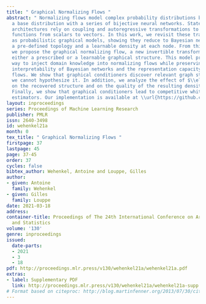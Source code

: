 ```yaml
---
title: " Graphical Normalizing Flows "
abstract: " Normalizing flows model complex probability distributions by combining
  a base distribution with a series of bijective neural networks. State-of-the-art
  architectures rely on coupling and autoregressive transformations to lift up invertible
  functions from scalars to vectors. In this work, we revisit these transformations
  as probabilistic graphical models, showing they reduce to Bayesian networks with
  a pre-defined topology and a learnable density at each node. From this new perspective,
  we propose the graphical normalizing flow, a new invertible transformation with
  either a prescribed or a learnable graphical structure. This model provides a promising
  way to inject domain knowledge into normalizing flows while preserving both the
  interpretability of Bayesian networks and the representation capacity of normalizing
  flows. We show that graphical conditioners discover relevant graph structure when
  we cannot hypothesize it. In addition, we analyze the effect of $\\ell_1$-penalization
  on the recovered structure and on the quality of the resulting density estimation.
  Finally, we show that graphical conditioners lead to competitive white box density
  estimators. Our implementation is available at \\url{https://github.com/AWehenkel/DAG-NF}. "
layout: inproceedings
series: Proceedings of Machine Learning Research
publisher: PMLR
issn: 2640-3498
id: wehenkel21a
month: 0
tex_title: " Graphical Normalizing Flows "
firstpage: 37
lastpage: 45
page: 37-45
order: 37
cycles: false
bibtex_author: Wehenkel, Antoine and Louppe, Gilles
author:
- given: Antoine
  family: Wehenkel
- given: Gilles
  family: Louppe
date: 2021-03-18
address: 
container-title: Proceedings of The 24th International Conference on Artificial Intelligence
  and Statistics
volume: '130'
genre: inproceedings
issued:
  date-parts:
  - 2021
  - 3
  - 18
pdf: http://proceedings.mlr.press/v130/wehenkel21a/wehenkel21a.pdf
extras:
- label: Supplementary PDF
  link: http://proceedings.mlr.press/v130/wehenkel21a/wehenkel21a-supp.pdf
# Format based on citeproc: http://blog.martinfenner.org/2013/07/30/citeproc-yaml-for-bibliographies/
---
```

